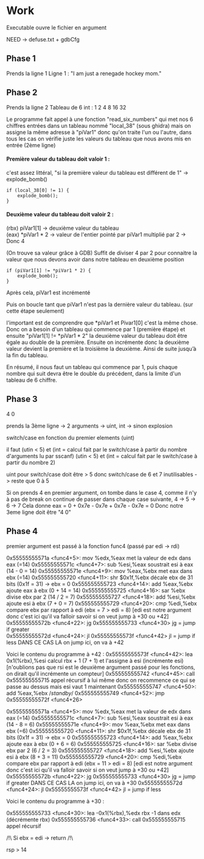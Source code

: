 # Work

Executable ouvre le fichier en argument

NEED -> defuse.txt + gdbCfg

## Phase 1
Prends la ligne 1
Ligne 1 : "I am just a renegade hockey mom."

## Phase 2
Prends la ligne 2
Tableau de 6 int : 1 2 4 8 16 32

Le programme fait appel à une fonction "read_six_numbers" qui met nos 6 chiffres entrées dans un tableau nommé "local_38" (sous ghidra) mais on assigne la même adresse à "piVar1" donc qu'on traite l'un ou l'autre, dans tous les cas on vérifie juste les valeurs du tableau que nous avons mis en entrée (2ème ligne)

#### Première valeur du tableau doit valoir 1 :
c'est assez littéral, "si la première valeur du tableau est différent de 1" -> explode_bomb()
	
	if (local_38[0] != 1) {
		explode_bomb();
	}
	
#### Deuxième valeur du tableau doit valoir 2 :
(rbx) piVar1[1] -> deuxième valeur du tableau    
(eax) *piVar1 * 2 -> valeur de l'entier pointé par piVar1 multiplié par 2 -> Donc 4
 
(On trouve sa valeur grâce à GDB)
Suffit de diviser 4 par 2 pour connaitre la valeur que nous devons avoir dans notre tableau en deuxième position
	
	if (piVar1[1] != *piVar1 * 2) {
		explode_bomb();
	}
	
Après cela, piVar1 est incrémenté
	
Puis on boucle tant que piVar1 n'est pas la dernière valeur du tableau. (sur cette étape seulement)
	
l'important est de comprendre que *piVar1 et Pivar1[0] c'est la même chose. Donc on a besoin d'un tableau qui commence par 1 (première étape) et ensuite "piVar1[1] != *piVar1 * 2" la deuxième valeur du tableau doit être égale au double de la première. Ensuite on incrémente donc la deuxième valeur devient la première et la troisième la deuxième. Ainsi de suite jusqu’à la fin du tableau. 
	
En résumé, il nous faut un tableau qui commence par 1, puis chaque nombre qui suit devra être le double du précédent, dans la limite d'un tableau de 6 chiffre.

## Phase 3

4 0

prends la 3ème ligne -> 2 arguments -> uint, int -> sinon explosion

switch/case en fonction du premier elements (uint)

il faut (utin < 5) et (int = calcul fait par le switch/case à partir du nombre d'arguments lu par sscanf)
	(utin < 5) et (int = calcul fait par le switch/case à partir du nombre 2)

 uint pour switch/case doit être > 5 donc switch/case de 6 et 7 inutilisables -> reste que 0 à 5

Si on prends 4 en premier argument, on tombe dans le case 4, comme il n'y à pas de break on continue de passer dans chaque case suivante, 4 -> 5 -> 6 -> 7
Cela donne eax = 0 + 0x7e - 0x7e + 0x7e - 0x7e = 0
Donc notre 3eme ligne doit être "4 0"
 
## Phase 4

premier argument est passé à la fonction func4 (passé par edi -> rdi)

   0x55555555571a <func4+5>:	mov    %edx,%eax			met la valeur de edx dans eax (=14)	
   0x55555555571c <func4+7>:	sub    %esi,%eax			soustrait esi à eax (14 - 0 = 14)
   0x55555555571e <func4+9>:	mov    %eax,%ebx			met eax dans ebx (=14)
   0x555555555720 <func4+11>:	shr    $0x1f,%ebx			décale ebx de 31 bits (0x1f = 31) -> ebx = 0
   0x555555555723 <func4+14>:	add    %eax,%ebx			ajoute eax à ebx (0 + 14 = 14)
   0x555555555725 <func4+16>:	sar    %ebx				divise ebx par 2 (14 / 2 = 7)
   0x555555555727 <func4+18>:	add    %esi,%ebx			ajoute esi à ebx (7 + 0 = 7)
   0x555555555729 <func4+20>:	cmp    %edi,%ebx			compare ebx par rapport à edi (ebx = 7 > edi = 8) [edi est notre argument donc c'est ici qu'il va falloir savoir si on veut jump à +30 ou +42]
   0x55555555572b <func4+22>:	jg     0x555555555733 <func4+30>	jg = jump if greater	
   0x55555555572d <func4+24>:	jl     0x55555555573f <func4+42>	jl = jump if less	DANS CE CAS LA on jump ici, on va à +42

Voici le contenu du programme à +42 :
   0x55555555573f <func4+42>:	lea    0x1(%rbx),%esi			calcul rbx + 1 (7 + 1) et l'assigne à esi (incrémente esi) [n'oublions pas que rsi est le deuxième argument passé pour les fonctions, on dirait qu'il incrémente un compteur]
   0x555555555742 <func4+45>:	call   0x555555555715 <func4>		appel récursif à lui même donc on recommence ce qui se passe au dessus mais esi vaut 1 maintenant
   0x555555555747 <func4+50>:	add    %eax,%ebx			/*standby*/
   0x555555555749 <func4+52>:	jmp    0x55555555572f <func4+26>

   0x55555555571a <func4+5>:	mov    %edx,%eax			met la valeur de edx dans eax (=14)	
   0x55555555571c <func4+7>:	sub    %esi,%eax			soustrait esi à eax (14 - 8 = 6)
   0x55555555571e <func4+9>:	mov    %eax,%ebx			met eax dans ebx (=6)
   0x555555555720 <func4+11>:	shr    $0x1f,%ebx			décale ebx de 31 bits (0x1f = 31) -> ebx = 0
   0x555555555723 <func4+14>:	add    %eax,%ebx			ajoute eax à ebx (0 + 6 = 6)
   0x555555555725 <func4+16>:	sar    %ebx				divise ebx par 2 (6 / 2 = 3)
   0x555555555727 <func4+18>:	add    %esi,%ebx			ajoute esi à ebx (8 + 3 = 11)
   0x555555555729 <func4+20>:	cmp    %edi,%ebx			compare ebx par rapport à edi (ebx = 11 > edi = 8) [edi est notre argument donc c'est ici qu'il va falloir savoir si on veut jump à +30 ou +42]
   0x55555555572b <func4+22>:	jg     0x555555555733 <func4+30>	jg = jump if greater	DANS CE CAS LA on jump ici, on va à +30
   0x55555555572d <func4+24>:	jl     0x55555555573f <func4+42>	jl = jump if less	

Voici le contenu du programme à +30 :

   0x555555555733 <func4+30>:	lea    -0x1(%rbx),%edx			rbx -1 dans edx (décrémente rbx)
   0x555555555736 <func4+33>:	call   0x555555555715 <func4>		appel récursif

/!\ Si ebx = edi -> return /!\


rsp > 14



